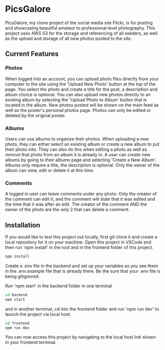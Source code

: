 # PicsGalore

PicsGalore, my clone project of the social media site Flickr, is for posting and showcasing beautiful amateur to professional level photography. This project uses AWS S3 for the storage and referencing of all seeders, as well as the upload and storage of all new photos posted to the site.

## Current Features

### Photos

When logged into an account, you can upload photo files directly from your computer to the site using the 'Upload New Photo' button at the top of the page. You select the photo and create a title for the post, a description and album choice is optional. You can also upload new photos directly to an existing album by selecting the 'Upload Photo to Album' button that is located in the album. New photos posted will be shown on the main feed as well as the poster's personal photos page. Photos can only be edited or deleted by the original poster.

### Albums

Users can use albums to organize their photos. When uploading a new photo, they can either select an existing album or create a new album to put their photo into. They can also do this when editing a photo as well as remove that photo from an album it is already in. A user can create new albums by going to their albums page and selecting 'Create a New Album'. Albums only require a title, the description is optional. Only the owner of the album can view, edit or delete it at this time.

### Comments

A logged in user can leave comments under any photo. Only the creator of the comment can edit it, and the comment will state that it was edited and the time that it was after an edit. The creator of the comment AND the owner of the photo are the only 2 that can delete a comment.

## Installation

If you would like to test this project out locally, first git clone it and create a local repository for it on your machine. Open this project in VSCode and then run 'npm install' in the root and in the frontend folder of this project.

```bash
npm install
```

Create a .env file in the backend and set up your variables as you see them in the .env.example file that is already there. Be the sure that your .env file is being gitignored. 

Run 'npm start' in the backend folder in one terminal

```bash
cd backend
npm start
```

and in another terminal, cd into the frontend folder and run 'npm run dev' to launch the project via local host.

```bash
cd frontend
npm run dev
```

You can now access this project by navigating to the local host link shown in your frontend terminal.